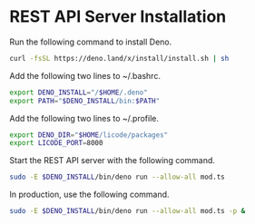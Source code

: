 # REST API Server Installation

Run the following command to install Deno.

```bash
curl -fsSL https://deno.land/x/install/install.sh | sh
```

Add the following two lines to ~/.bashrc.

```bash
export DENO_INSTALL="/$HOME/.deno"
export PATH="$DENO_INSTALL/bin:$PATH"
```

Add the following two lines to ~/.profile.

```bash
export DENO_DIR="$HOME/licode/packages"
export LICODE_PORT=8000
```

Start the REST API server with the following command.

```bash
sudo -E $DENO_INSTALL/bin/deno run --allow-all mod.ts
```

In production, use the following command.

```bash
sudo -E $DENO_INSTALL/bin/deno run --allow-all mod.ts -p &
```
